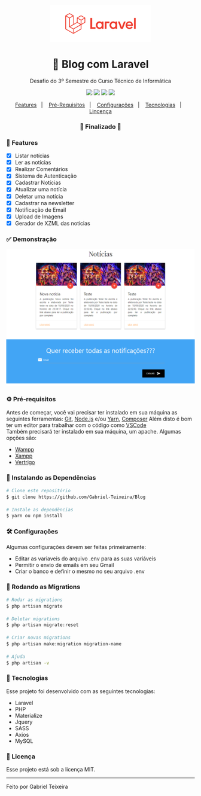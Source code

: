 <p align="center">
    <img src="https://github.com/Gabriel-Teixeira/Blog/blob/master/public/img/logo.svg" alt="logo.svg" height="100"/>
</p>
<h1 align="center">
    🚀 Blog com Laravel
</h1>
<p align="center">Desafio do 3º Semestre do Curso Técnico de Informática</p>

<p align="center">
  <img src="https://img.shields.io/badge/laravel%20version-5.8.*-important"/>
  <img src="https://img.shields.io/badge/php%20version-7.1.3-informational" />
  <img src="https://img.shields.io/badge/last%20commit-september-yellow" />
  <img src="https://img.shields.io/badge/license-MIT-success"/>
</p>

<p align="center">
  <a href="#-features">Features</a>&nbsp;&nbsp;&nbsp;|&nbsp;&nbsp;&nbsp;
  <a href="#-pré-requisitos">Pré-Requisitos</a>&nbsp;&nbsp;&nbsp;|&nbsp;&nbsp;&nbsp;
  <a href="#-configurações">Configurações</a>&nbsp;&nbsp;&nbsp;|&nbsp;&nbsp;&nbsp;
  <a href="#-tecnologias">Tecnologias</a>&nbsp;&nbsp;&nbsp;|&nbsp;&nbsp;&nbsp;
  <a href="#-licença">Lincença</a>
</p>

<h3 align="center"> 
🚧  Finalizado  🚧
</h3>

### 📎 Features

- [x] Listar notícias
- [x] Ler as notícias
- [x] Realizar Comentários
- [x] Sistema de Autenticação
- [x] Cadastrar Notícias
- [x] Atualizar uma notícia
- [x] Deletar uma notícia
- [x] Cadastrar na newsletter
- [x] Notificação de Email
- [x] Upload de Imagens
- [x] Gerador de XZML das notícias

### ✅ Demonstração
<img src="https://github.com/Gabriel-Teixeira/Blog/blob/master/public/img/news.PNG" alt="news" />

### ⚙ Pré-requisitos

Antes de começar, você vai precisar ter instalado em sua máquina as seguintes ferramentas:
[Git](https://git-scm.com), [Node.js](https://nodejs.org/en/) e/ou [Yarn](https://https://yarnpkg.com/), [Composer](https://getcomposer.org/)
Além disto é bom ter um editor para trabalhar com o código como [VSCode](https://code.visualstudio.com/)
<br/>
Também precisará ter instalado em sua máquina, um apache. Algumas opções são:

- [Wampp](https://sourceforge.net/projects/wampserver/)
- [Xampp](https://www.apachefriends.org/pt_br/index.html)
- [Vertrigo](https://www.vswamp.com/?lang=pt)

### 🎲 Instalando as Dependências 

```bash
# Clone este repositório
$ git clone https://github.com/Gabriel-Teixeira/Blog

# Instale as dependências
$ yarn ou npm install

```

### 🛠 Configurações
Algumas configurações devem ser feitas primeiramente:

- Editar as variaveis do arquivo .env para as suas variáveis
- Permitir o envio de emails em seu Gmail
- Criar o banco e definir o mesmo no seu arquivo .env

### 📂 Rodando as Migrations

```bash
# Rodar as migrations
$ php artisan migrate

# Deletar migrations
$ php artisan migrate:reset

# Criar novas migrations
$ php artisan make:migration migration-name

# Ajuda
$ php artisan -v

```


### 🚀 Tecnologias

Esse projeto foi desenvolvido com as seguintes tecnologias:

- Laravel
- PHP
- Materialize
- Jquery
- SASS
- Axios
- MySQL

### 📝 Licença

Esse projeto está sob a licença MIT.

<hr/>

Feito por Gabriel Teixeira
